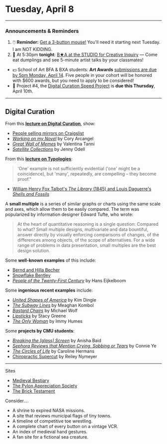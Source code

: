 # Tuesday, April 8

---

### Announcements & Reminders

1. 🖱️ **Reminder:** [Get a 3-button mouse!](https://github.com/golanlevin/60-120/blob/main/2025/syllabus/readme.md#required-course-materials) You'll need it starting next Tuesday. I am NOT KIDDING. 
2. 🥟 At 5:30pm **tonight**: [B★A at the STUDIO for Creative Inquiry](https://studioforcreativeinquiry.org/events/ba-2025-sign-up-by-march-10th-day-of-is-april-8) — Come eat dumplings and see 5-minute artist talks by your classmates!
* 💵 School of Art BFA & BXA students: **Art Awards** [submissions are due by 5pm Monday, April 14](https://docs.google.com/document/d/19nIiLgecg2j82AB-yGhDrMtTlAeEjtex/edit?tab=t.0). Five people in your cohort will be honored with $600 awards, but you need to apply to be considered!
* 🔗 Project #4, the [Digital Curation Speed Project](../assignments/digital_curation/readme.md) is **due this Thursday**, April 10th. 

---

## Digital Curation

From this [**lecture on Digital Curation**](https://github.com/golanlevin/60-120/tree/main/2025/lectures/digital_curation), show: 

* [People selling mirrors on Craigslist](https://www.instagram.com/p/DG5zDfSRuc3)
* [*Working on my Novel*](https://coryarcangel.com/things-i-made/2012-037-work-on-my-novel-book.html) by Cory Arcangel
* [*Great Wall of Memes*](https://www.greatwallofmemes.com/) by Valentina Tanni 
* [*Satellite Collections*](https://www.jennyodell.com/satellite.html) by Jenny Odell

From this [**lecture on Typologies**](https://github.com/golanlevin/ExperimentalCapture/blob/master/docs/typologies.md#collections-presented-in-time):

> 'One' example is not sufficiently evidential ('one' might be a coincidence), but 'many', repeatedly, are compelling – they become proof."

* [William Henry Fox Talbot's *The Library* (1845) and Louis Daguerre's *Shells and Fossils*](https://github.com/golanlevin/ExperimentalCapture/blob/master/docs/typologies.md#photographic-typologies) 

A **small multiple** is a series of similar graphs or charts using the same scale and axes, which allow them to be easily compared. The term was popularized by information designer Edward Tufte, who wrote:

> At the heart of quantitative reasoning is a single question: Compared to what? Small multiple designs, multivariate and data bountiful, answer directly by visually enforcing comparisons of changes, of the differences among objects, of the scope of alternatives. For a wide range of problems in data presentation, small multiples are the best design solution.

Some **well-known examples** of this include: 

* [Bernd and Hilla Becher](https://github.com/golanlevin/ExperimentalCapture/blob/master/docs/typologies.md#bernd-and-hilla-becher)
* [Snowflake Bentley](https://github.com/golanlevin/ExperimentalCapture/blob/master/docs/typologies.md#wilson-a-snowflake-bentley-1865-1931)
* [*People of the Twenty‐First Century*](https://github.com/golanlevin/ExperimentalCapture/blob/master/docs/typologies.md#people-of-the-twentyfirst-century) by Hans Eijkelboom


Some **ingenious recent examples** include: 

* [*United Shapes of America*](https://raw.githubusercontent.com/golanlevin/ExperimentalCapture/master/docs/images/typologies/datavis_dingle_united_shapes.jpg) by Kim Dingle
* [*The Subway Lines*](https://raw.githubusercontent.com/golanlevin/ExperimentalCapture/master/docs/images/typologies/datavis_subwaylines.jpg) by Meaghan Kombol
* [*Bastard Chairs*](https://github.com/golanlevin/ExperimentalCapture/blob/master/docs/typologies.md#michael-wolf-bastard-chairs) by Michael Wolf
* [*Lipsticks*](https://github.com/golanlevin/ExperimentalCapture/blob/master/docs/portraits_3_indirect_portrait.md#stacy-greene-lipsticks) by Stacy Greene
* [*The Only Woman*](https://github.com/golanlevin/ExperimentalCapture/blob/master/docs/portraits_1_series.md#the-only-woman) by Immy Humes


Some **projects by CMU students**: 

* [*Breaking the [glass] Screen*](https://anishabaid.com/breaking-the-glass-screen) by Anisha Baid
* [*Sephora Reviews that Mention Crying, Sobbing or Tears*](https://github.com/everestpipkin/datagardens/tree/master/students/khanniie/5_newDataSet) by Connie Ye
* [*The Circles of Life*](https://www.instagram.com/the.circles.of.life/) by Caroline Hermans
* [Chiropractic Supercut](https://www.youtube.com/watch?v=mc_J4wbwKxY) by Reiley Nymeyer 

---

Sites

* [Medieval Bestiary](https://bestiary.ca/beasts/beastgallery77.htm)
* [The Pylon Appreciation Society](https://www.pylons.org/)
* [The Brick Testament](https://thebrickbible.com/legacy/)

Consider....

* A shrine to expired NASA missions.
* A site that reviews municipal flags of tiny towns.
* A timeline of competitive toe wrestling.
* A complete chart of every button on a vintage VCR.
* An index of medieval hand gestures.
* A fan site for a fictional sea creature.




